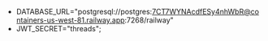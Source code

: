 - DATABASE_URL="postgresql://postgres:7CT7WYNAcdfESy4nhWbR@containers-us-west-81.railway.app:7268/railway"
- JWT_SECRET="threads";
